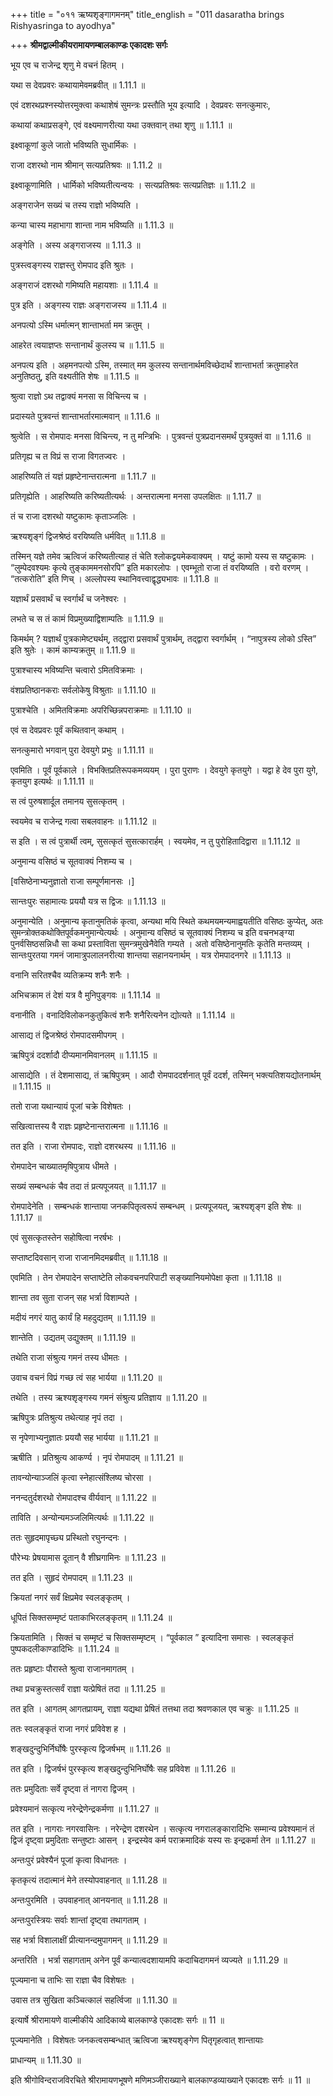 +++
title = "०११ ऋष्यशृङ्गागमनम्"
title_english = "011 dasaratha brings Rishyasringa to ayodhya"

+++
**श्रीमद्वाल्मीकीयरामायणम्बालकाण्डः एकादशः सर्गः**

भूय एव च राजेन्द्र शृणु मे वचनं हितम् ।

यथा स देवप्रवरः कथायामेवमब्रवीत् ॥ 1.11.1 ॥

एवं दशरथप्रश्नस्योत्तरमुक्त्वा कथाशेषं सुमन्त्रः प्रस्तौति भूय इत्यादि । देवप्रवरः सनत्कुमारः,

कथायां कथाप्रसङ्गे, एवं वक्ष्यमाणरीत्या यथा उक्तवान् तथा शृणु ॥ 1.11.1 ॥

इक्ष्वाकूणां कुले जातो भविष्यति सुधार्मिकः ।

राजा दशरथो नाम श्रीमान् सत्यप्रतिश्रवः ॥ 1.11.2 ॥

इक्ष्वाकूणामिति । धार्मिको भविष्यतीत्यन्वयः । सत्यप्रतिश्रवः सत्यप्रतिज्ञः ॥ 1.11.2 ॥

अङ्गराजेन सख्यं च तस्य राज्ञो भविष्यति ।

कन्या चास्य महाभागा शान्ता नाम भविष्यति ॥ 1.11.3 ॥

अङ्गेति । अस्य अङ्गराजस्य ॥ 1.11.3 ॥

पुत्रस्त्वङ्गस्य राज्ञस्तु रोमपाद इति श्रुतः ।

अङ्गराजं दशरथो गमिष्यति महायशाः ॥ 1.11.4 ॥

पुत्र इति । अङ्गस्य राज्ञः अङ्गराजस्य ॥ 1.11.4 ॥

अनपत्यो ऽस्मि धर्मात्मन् शान्ताभर्ता मम क्रतुम् ।

आहरेत त्वयाज्ञप्तः सन्तानार्थं कुलस्य च ॥ 1.11.5 ॥

अनपत्य इति । अहमनपत्यो ऽस्मि, तस्मात् मम कुलस्य सन्तानार्थमविच्छेदार्थं शान्ताभर्ता क्रतुमाहरेत अनुतिष्ठतु, इति वक्ष्यतीति शेषः ॥ 1.11.5 ॥

श्रुत्वा राज्ञो ऽथ तद्वाक्यं मनसा स विचिन्त्य च ।

प्रदास्यते पुत्रवन्तं शान्ताभर्तारमात्मवान् ॥ 1.11.6 ॥

श्रुत्वेति । स रोमपादः मनसा विचिन्त्य, न तु मन्त्रिभिः । पुत्रवन्तं पुत्रप्रदानसमर्थं पुत्रयुक्तं वा ॥ 1.11.6 ॥

प्रतिगृह्य च त विप्रं स राजा विगतज्वरः ।

आहरिष्यति तं यज्ञं प्रहृष्टेनान्तरात्मना ॥ 1.11.7 ॥

प्रतिगृह्येति । आहरिष्यति करिष्यतीत्यर्थः । अन्तरात्मना मनसा उपलक्षितः ॥ 1.11.7 ॥

तं च राजा दशरथो यष्टुकामः कृताञ्जलिः ।

ऋश्यशृङ्गं द्विजश्रेष्ठं वरयिष्यति धर्मवित् ॥ 1.11.8 ॥

तस्मिन् यज्ञे तमेव ऋत्विजं करिष्यतीत्याह तं चेति श्लोकद्वयमेकवाक्यम् । यष्टुं कामो यस्य स यष्टुकामः । “लुम्पेदवश्यमः कृत्ये तुङ्काममनसोरपि” इति मकारलोपः । एवम्भूतो राजा तं वरयिष्यति । वरो वरणम् । “तत्करोति” इति णिच् । अल्लोपस्य स्थानिवत्त्वाद्वृद्ध्यभावः ॥ 1.11.8 ॥

यज्ञार्थं प्रसवार्थं च स्वर्गार्थं च जनेश्वरः ।

लभते च स तं कामं विप्रमुख्याद्विशाम्पतिः ॥ 1.11.9 ॥

किमर्थम् ? यज्ञार्थं पुत्रकामेष्ट्यर्थम्, तद्द्वारा प्रसवार्थं पुत्रार्थम्, तद्द्वारा स्वर्गार्थम् । “नापुत्रस्य लोको ऽस्ति” इति श्रुतेः । कामं काम्यक्रतुम् ॥ 1.11.9 ॥

पुत्राश्चास्य भविष्यन्ति चत्वारो ऽमितविक्रमाः ।

वंशप्रतिष्ठानकराः सर्वलोकेषु विश्रुताः ॥ 1.11.10 ॥

पुत्राश्चेति । अमितविक्रमाः अपरिच्छिन्नपराक्रमाः ॥ 1.11.10 ॥

एवं स देवप्रवरः पूर्वं कथितवान् कथाम् ।

सनत्कुमारो भगवान् पुरा देवयुगे प्रभुः ॥ 1.11.11 ॥

एवमिति । पूर्वं पूर्वकाले । विभक्तिप्रतिरूपकमव्ययम् । पुरा पुराणः । देवयुगे कृतयुगे । यद्वा हे देव पुरा युगे, कृतयुग इत्यर्थः ॥ 1.11.11 ॥

स त्वं पुरुषशार्दूल तमानय सुसत्कृतम् ।

स्वयमेव च राजेन्द्र गत्वा सबलवाहनः ॥ 1.11.12 ॥

स इति । स त्वं पुत्रार्थी त्वम्, सुसत्कृतं सुसत्कारार्हम् । स्वयमेव, न तु पुरोहितादिद्वारा ॥ 1.11.12 ॥

अनुमान्य वसिष्ठं च सूतवाक्यं निशम्य च ।

\[वसिष्ठेनाभ्यनुज्ञातो राजा सम्पूर्णमानसः ।\]

सान्तःपुरः सहामात्यः प्रययौ यत्र स द्विजः ॥ 1.11.13 ॥

अनुमान्येति । अनुमान्य कृतानुमतिकं कृत्वा, अन्यथा मयि स्थिते कथमयमन्यमाह्वयतीति वसिष्ठः कुप्येत्, अतः सुमन्त्रोक्तकथोक्तिपूर्वकमनुमान्येत्यर्थः । अनुमान्य वसिष्ठं च सूतवाक्यं निशम्य च इति वचनभङ्ग्या पुनर्वसिष्ठसन्निधौ सा कथा प्रस्ताविता सुमन्त्रमुखेनैवेति गम्यते । अतो वसिष्ठेनानुमतिः कृतेति मन्तव्यम् । सान्तःपुरतया गमनं जामात्रुपलालनरीत्या शान्तया सहानयनार्थम् । यत्र रोमपादनगरे ॥ 1.11.13 ॥

वनानि सरितश्चैव व्यतिक्रम्य शनैः शनैः ।

अभिचक्राम तं देशं यत्र वै मुनिपुङ्गवः ॥ 1.11.14 ॥

वनानीति । वनादिविलोकनकुतुकित्वं शनैः शनैरित्यनेन द्योत्यते ॥ 1.11.14 ॥

आसाद्य तं द्विजश्रेष्ठं रोमपादसमीपगम् ।

ऋषिपुत्रं ददर्शादौ दीप्यमानमिवानलम् ॥ 1.11.15 ॥

आसाद्येति । तं देशमासाद्य, तं ऋषिपुत्रम् । आदौ रोमपाददर्शनात् पूर्वं ददर्श, तस्मिन् भक्त्यतिशयद्योतनार्थम् ॥ 1.11.15 ॥

ततो राजा यथान्यायं पूजां चक्रे विशेषतः ।

सखित्वात्तस्य वै राज्ञः प्रहृष्टेनान्तरात्मना ॥ 1.11.16 ॥

तत इति । राजा रोमपादः, राज्ञो दशरथस्य ॥ 1.11.16 ॥

रोमपादेन चाख्यातमृषिपुत्राय धीमते ।

सख्यं सम्बन्धकं चैव तदा तं प्रत्यपूजयत् ॥ 1.11.17 ॥

रोमपादेनेति । सम्बन्धकं शान्ताया जनकपितृत्वरूपं सम्बन्धम् । प्रत्यपूजयत्, ऋश्यशृङ्ग इति शेषः ॥ 1.11.17 ॥

एवं सुसत्कृतस्तेन सहोषित्वा नरर्षभः ।

सप्ताष्टदिवसान् राजा राजानमिदमब्रवीत् ॥ 1.11.18 ॥

एवमिति । तेन रोमपादेन सप्ताष्टेति लोकवचनपरिपाटी सङ्ख्यानियमोपेक्षा कृता ॥ 1.11.18 ॥

शान्ता तव सुता राजन् सह भर्त्रा विशाम्पते ।

मदीयं नगरं यातु कार्यं हि महदुद्यतम् ॥ 1.11.19 ॥

शान्तेति । उद्यतम् उद्युक्तम् ॥ 1.11.19 ॥

तथेति राजा संश्रुत्य गमनं तस्य धीमतः ।

उवाच वचनं विप्रं गच्छ त्वं सह भार्यया ॥ 1.11.20 ॥

तथेति । तस्य ऋश्यशृङ्गस्य गमनं संश्रुत्य प्रतिज्ञाय ॥ 1.11.20 ॥

ऋषिपुत्रः प्रतिश्रुत्य तथेत्याह नृपं तदा ।

स नृपेणाभ्यनुज्ञातः प्रययौ सह भार्यया ॥ 1.11.21 ॥

ऋषीति । प्रतिश्रुत्य आकर्ण्य । नृपं रोमपादम् ॥ 1.11.21 ॥

तावन्योन्याञ्जलिं कृत्वा स्नेहात्संश्लिष्य चोरसा ।

ननन्दतुर्दशरथो रोमपादश्च वीर्यवान् ॥ 1.11.22 ॥

ताविति । अन्योन्यमञ्जलिमित्यर्थः ॥ 1.11.22 ॥

ततः सुहृदमापृच्छ्य प्रस्थितो रघुनन्दनः ।

पौरेभ्यः प्रेषयामास दूतान् वै शीघ्रगामिनः ॥ 1.11.23 ॥

तत इति । सुहृदं रोमपादम् ॥ 1.11.23 ॥

क्रियतां नगरं सर्वं क्षिप्रमेव स्वलङ्कृतम् ।

धूपितं सिक्तसम्मृष्टं पताकाभिरलङ्कृतम् ॥ 1.11.24 ॥

क्रियतामिति । सिक्तं च सम्मृष्टं च सिक्तसम्मृष्टम् । “पूर्वकाल ” इत्यादिना समासः । स्वलङ्कृतं पुष्पकदलीकाण्डादिभिः ॥ 1.11.24 ॥

ततः प्रहृष्टाः पौरास्ते श्रुत्वा राजानमागतम् ।

तथा प्रचक्रुस्तत्सर्वं राज्ञा यत्प्रेषितं तदा ॥ 1.11.25 ॥

तत इति । आगतम् आगतप्रायम्, राज्ञा यद्यथा प्रेषितं तत्तथा तदा श्रवणकाल एव चक्रुः ॥ 1.11.25 ॥

ततः स्वलङ्कृतं राजा नगरं प्रविवेश ह ।

शङ्खदुन्दुभिर्निर्घोषैः पुरस्कृत्य द्विजर्षभम् ॥ 1.11.26 ॥

तत इति । द्विजर्षभं पुरस्कृत्य शङ्खदुन्दुभिनिर्घोषैः सह प्रविवेश ॥ 1.11.26 ॥

ततः प्रमुदिताः सर्वे दृष्ट्वा तं नागरा द्विजम् ।

प्रवेश्यमानं सत्कृत्य नरेन्द्रेणेन्द्रकर्मणा ॥ 1.11.27 ॥

तत इति । नागराः नगरवासिनः । नरेन्द्रेण दशरथेन । सत्कृत्य नगरालङ्कारादिभिः सम्मान्य प्रवेश्यमानं तं द्विजं दृष्ट्वा प्रमुदिताः सन्तुष्टाः आसन् । इन्द्रस्येव कर्म पराक्रमादिकं यस्य सः इन्द्रकर्मा तेन ॥ 1.11.27 ॥

अन्तःपुरं प्रवेश्यैनं पूजां कृत्वा विधानतः ।

कृतकृत्यं तदात्मानं मेने तस्योपवाहनात् ॥ 1.11.28 ॥

अन्तःपुरमिति । उपवाहनात् आनयनात् ॥ 1.11.28 ॥

अन्तःपुरस्त्रियः सर्वाः शान्तां दृष्ट्वा तथागताम् ।

सह भर्त्रा विशालाक्षीं प्रीत्यानन्दमुपागमन् ॥ 1.11.29 ॥

अन्तरिति । भर्त्रा सहागताम् अनेन पूर्वं कन्यात्वदशायामपि कदाचिदागमनं व्यज्यते ॥ 1.11.29 ॥

पूज्यमाना च ताभिः सा राज्ञा चैव विशेषतः ।

उवास तत्र सुखिता कञ्चित्कालं सहर्त्विजा ॥ 1.11.30 ॥

इत्यार्षे श्रीरामायणे वाल्मीकीये आदिकाव्ये बालकाण्डे एकादशः सर्गः ॥ 11 ॥

पूज्यमानेति । विशेषतः जनकत्वसम्बन्धात् ऋत्विजा ऋश्यशृङ्गेण पितृगृहत्वात् शान्तायाः

प्राधान्यम् ॥ 1.11.30 ॥

इति श्रीगोविन्दराजविरचिते श्रीरामायणभूषणे मणिमञ्जीराख्याने बालकाण्डव्याख्याने एकादशः सर्गः ॥ 11 ॥
